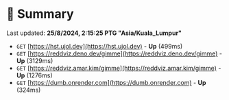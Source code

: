 # 📖 Summary
Last updated: **25/8/2024, 2:15:25 PTG "Asia/Kuala_Lumpur"**

- `GET` [https://hst.ujol.dev](https://hst.ujol.dev) - **Up** (499ms)
- `GET` [https://reddviz.deno.dev/gimme](https://reddviz.deno.dev/gimme) - **Up** (3129ms)
- `GET` [https://reddviz.amar.kim/gimme](https://reddviz.amar.kim/gimme) - **Up** (1276ms)
- `GET` [https://dumb.onrender.com](https://dumb.onrender.com) - **Up** (324ms)
